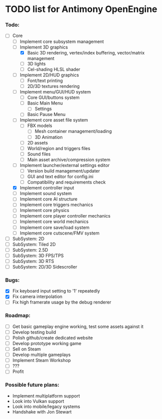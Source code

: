 # TODO list for Antimony OpenEngine

### Todo:
- [ ] Core
    - [ ] Implement core subsystem management
    - [ ] Implement 3D graphics
        - [x] Basic 3D rendering, vertex/index buffering, vector/matrix management
        - [ ] 3D lights
        - [ ] Cel-shading HLSL shader
    - [ ] Implement 2D/HUD graphics
        - [ ] Font/text printing
        - [ ] 2D/3D textures rendering
    - [ ] Implement menu/GUI/HUD system
        - [ ] Core GUI/buttons system
        - [ ] Basic Main Menu
            - [ ] Settings
        - [ ] Basic Pause Menu
    - [ ] Implement core asset file system
        - [ ] FBX models
            - [ ] Mesh container management/loading
            - [ ] 3D Animation
        - [ ] 2D assets
        - [ ] World/region and triggers files
		- [ ] Sound files
        - [ ] Main asset archive/compression system
    - [ ] Implement launcher/external settings editor
        - [ ] Version build management/updater
        - [ ] GUI and text editor for config.ini
        - [ ] Compatibility and requirements check
    - [X] Implement controller input
	- [ ] Implement sound system
    - [ ] Implement core AI structure
    - [ ] Implement core triggers mechanics
    - [ ] Implement core physics
    - [ ] Implement core player controller mechanics
    - [ ] Implement core world mechanics
    - [ ] Implement core save/load system
    - [ ] Implement core cutscene/FMV system
- [ ] SubSystem: 2D
- [ ] SubSystem: Tiled 2D
- [ ] SubSystem: 2.5D
- [ ] SubSystem: 3D FPS/TPS
- [ ] SubSystem: 3D RTS
- [ ] SubSystem: 2D/3D Sidescroller

### Bugs:
- [X] Fix keyboard input setting to '1' repeatedly
- [X] Fix camera interpolation
- [ ] Fix high framerate usage by the debug renderer

### Roadmap:
- [ ] Get basic gameplay engine working, test some assets against it
- [ ] Develop testing build
- [ ] Polish github/create dedicated website
- [ ] Develop prototype working game
- [ ] Sell on Steam
- [ ] Develop multiple gameplays
- [ ] Implement Steam Workshop
- [ ] ???
- [ ] Profit

### Possible future plans:
- Implement multiplatform support
- Look into Vulkan support
- Look into mobile/legacy systems
- Handshake with Jon Stewart
